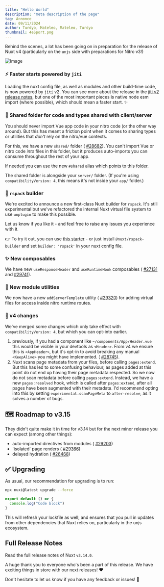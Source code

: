 ```yaml
---
title: "Hello World"
description: "meta description of the page"
tag: Annonce
date: 09/11/2024
author: Turdyo, Mateleo, Mateleo, Turdyo
thumbnail: 4eSport.png
---
```


Behind the scenes, a lot has been going on in preparation for the release of Nuxt v4 (particularly on the `unjs` side with preparations for Nitro v3!)

![Image](/content/thumbnail/test.png)

### ⚡️ Faster starts powered by `jiti`

Loading the nuxt config file, as well as modules and other build-time code, is now powered by `jiti` v2. You can see more about the release in the [jiti v2 release notes](https://github.com/unjs/jiti/releases/tag/v2.0.0), but one of the most important pieces is native node esm import (where possible), which should mean a faster start. ✨

### 📂 Shared folder for code and types shared with client/server

You should never import Vue app code in your nitro code (or the other way around). But this has meant a friction point when it comes to sharing types or utilities that _don't_ rely on the nitro/vue contexts.

For this, we have a new `shared/` folder ( [#28682](https://github.com/nuxt/nuxt/pull/28682)). You can't import Vue or nitro code _into_ files in this folder, but it produces auto-imports you can consume throughout the rest of your app.

If needed you can use the new `#shared` alias which points to this folder.

The shared folder is alongside your `server/` folder. (If you're using `compatibilityVersion: 4`, this means it's not inside your `app/` folder.)

### 🦀 `rspack` builder

We're excited to announce a new first-class Nuxt builder for `rspack`. It's still experimental but we've refactored the internal Nuxt virtual file system to use `unplugin` to make this possible.

Let us know if you like it - and feel free to raise any issues you experience with it.

👉 To try it out, you can use [this starter](https://github.com/danielroe/nuxt-rspack-starter) \- or just install `@nuxt/rspack-builder` and set `builder: 'rspack'` in your nuxt config file.

### ✨ New composables

We have new `useResponseHeader` and `useRuntimeHook` composables ( [#27131](https://github.com/nuxt/nuxt/pull/27131) and [#29741](https://github.com/nuxt/nuxt/pull/29741)).

### 🔧 New module utilities

We now have a new `addServerTemplate` utility ( [#29320](https://github.com/nuxt/nuxt/pull/29320)) for adding virtual files for access inside nitro runtime routes.

### 🚧 v4 changes

We've merged some changes which only take effect with `compatibilityVersion: 4`, but which you can opt-into earlier.

1. previously, if you had a component like `~/components/App/Header.vue` this would be visible in your devtools as `<Header>`. From v4 we ensure this is `<AppHeader>`, but it's opt-in to avoid breaking any manual `<KeepAlive>` you might have implemented. ( [#28745](https://github.com/nuxt/nuxt/pull/28745)).
2. Nuxt scans page metadata from your files, before calling `pages:extend`. But this has led to some confusing behaviour, as pages added at this point do not end up having their page metadata respected. So we now do not scan metadata before calling `pages:extend`. Instead, we have a new `pages:resolved` hook, which is called after `pages:extend`, after all pages have been augmented with their metadata. I'd recommend opting into this by setting `experimental.scanPageMeta` to `after-resolve`, as it solves a number of bugs.

## 🗺️ Roadmap to v3.15

They didn't quite make it in time for v3.14 but for the next minor release you can expect (among other things):

- auto-imported directives from modules ( [#29203](https://github.com/nuxt/nuxt/pull/29203))
- 'isolated' page renders ( [#29366](https://github.com/nuxt/nuxt/pull/29366))
- delayed hydration ( [#26468](https://github.com/nuxt/nuxt/pull/26468))

## ✅ Upgrading

As usual, our recommendation for upgrading is to run:

```sh
npx nuxi@latest upgrade --force
```

```js
export default () => {
  console.log("Code block")
}
```

This will refresh your lockfile as well, and ensures that you pull in updates from other dependencies that Nuxt relies on, particularly in the unjs ecosystem.

## Full Release Notes

Read the full release notes of Nuxt `v3.14.0`.

A huge thank you to everyone who's been a part of this release. We have exciting things in store with our next releases! ❤️

Don't hesitate to let us know if you have any feedback or issues! 🙏
